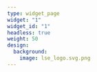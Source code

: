 ```yaml
---
type: widget_page
widget: "1"
widget_id: "1"
headless: true
weight: 50
design:
  background:
    image: lse_logo.svg.png
---
```

